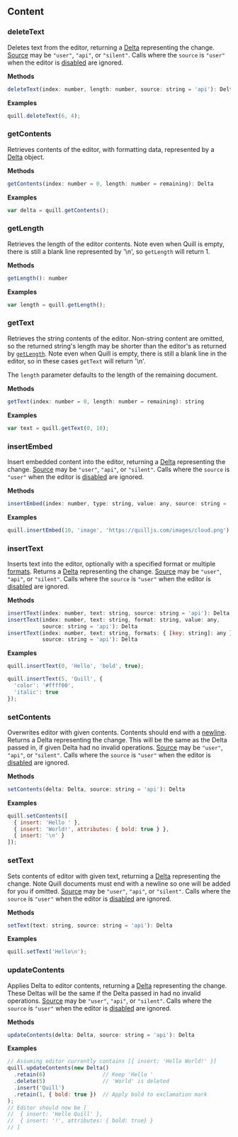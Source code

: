 ## Content

### deleteText

Deletes text from the editor, returning a [Delta](/guides/working-with-deltas/) representing the change. [Source](/docs/api/#events) may be `"user"`, `"api"`, or `"silent"`. Calls where the `source` is `"user"` when the editor is [disabled](#disable) are ignored.

**Methods**

```javascript
deleteText(index: number, length: number, source: string = 'api'): Delta
```

**Examples**

```javascript
quill.deleteText(6, 4);
```

### getContents

Retrieves contents of the editor, with formatting data, represented by a [Delta](/docs/delta/) object.

**Methods**

```javascript
getContents(index: number = 0, length: number = remaining): Delta
```

**Examples**

```javascript
var delta = quill.getContents();
```

### getLength

Retrieves the length of the editor contents. Note even when Quill is empty, there is still a blank line represented by '\n', so `getLength` will return 1.

**Methods**

```javascript
getLength(): number
```

**Examples**

```javascript
var length = quill.getLength();
```

### getText

Retrieves the string contents of the editor. Non-string content are omitted, so the returned string's length may be shorter than the editor's as returned by [`getLength`](#getlength). Note even when Quill is empty, there is still a blank line in the editor, so in these cases `getText` will return '\n'.

The `length` parameter defaults to the length of the remaining document.

**Methods**

```javascript
getText(index: number = 0, length: number = remaining): string
```

**Examples**

```javascript
var text = quill.getText(0, 10);
```

### insertEmbed

Insert embedded content into the editor, returning a [Delta](/guides/working-with-deltas/) representing the change. [Source](/docs/api/#events) may be `"user"`, `"api"`, or `"silent"`. Calls where the `source` is `"user"` when the editor is [disabled](#disable) are ignored.

**Methods**

```javascript
insertEmbed(index: number, type: string, value: any, source: string = 'api'): Delta
```

**Examples**

```javascript
quill.insertEmbed(10, 'image', 'https://quilljs.com/images/cloud.png');
```

### insertText

Inserts text into the editor, optionally with a specified format or multiple [formats](/docs/formats/). Returns a [Delta](/guides/working-with-deltas/) representing the change. [Source](/docs/api/#events) may be `"user"`, `"api"`, or `"silent"`. Calls where the `source` is `"user"` when the editor is [disabled](#disable) are ignored.

**Methods**

```javascript
insertText(index: number, text: string, source: string = 'api'): Delta
insertText(index: number, text: string, format: string, value: any,
           source: string = 'api'): Delta
insertText(index: number, text: string, formats: { [key: string]: any },
           source: string = 'api'): Delta
```

**Examples**

```javascript
quill.insertText(0, 'Hello', 'bold', true);

quill.insertText(5, 'Quill', {
  'color': '#ffff00',
  'italic': true
});
```

### setContents

Overwrites editor with given contents. Contents should end with a [newline](/docs/delta/#line-formatting). Returns a Delta representing the change. This will be the same as the Delta passed in, if given Delta had no invalid operations. [Source](/docs/api/#events) may be `"user"`, `"api"`, or `"silent"`. Calls where the `source` is `"user"` when the editor is [disabled](#disable) are ignored.

**Methods**

```javascript
setContents(delta: Delta, source: string = 'api'): Delta
```

**Examples**

```javascript
quill.setContents([
  { insert: 'Hello ' },
  { insert: 'World!', attributes: { bold: true } },
  { insert: '\n' }
]);
```

### setText

Sets contents of editor with given text, returning a [Delta](/guides/working-with-deltas/) representing the change. Note Quill documents must end with a newline so one will be added for you if omitted.  [Source](/docs/api/#events) may be `"user"`, `"api"`, or `"silent"`. Calls where the `source` is `"user"` when the editor is [disabled](#disable) are ignored.

**Methods**

```javascript
setText(text: string, source: string = 'api'): Delta
```

**Examples**

```javascript
quill.setText('Hello\n');
```

### updateContents

Applies Delta to editor contents, returning a [Delta](/guides/working-with-deltas/) representing the change. These Deltas will be the same if the Delta passed in had no invalid operations. [Source](/docs/api/#events) may be `"user"`, `"api"`, or `"silent"`. Calls where the `source` is `"user"` when the editor is [disabled](#disable) are ignored.

**Methods**

```javascript
updateContents(delta: Delta, source: string = 'api'): Delta
```

**Examples**

```javascript
// Assuming editor currently contains [{ insert: 'Hello World!' }]
quill.updateContents(new Delta()
  .retain(6)                  // Keep 'Hello '
  .delete(5)                  // 'World' is deleted
  .insert('Quill')
  .retain(1, { bold: true })  // Apply bold to exclamation mark
);
// Editor should now be [
//  { insert: 'Hello Quill' },
//  { insert: '!', attributes: { bold: true} }
// ]
```
